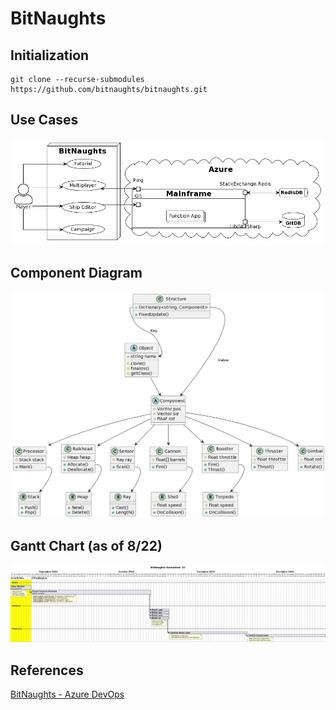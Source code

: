 # BitNaughts

## Initialization

```
git clone --recurse-submodules https://github.com/bitnaughts/bitnaughts.git
```

## Use Cases

![Use Case Diagram](https://raw.githubusercontent.com/bitnaughts/.github/main/images/use-case.png)

## Component Diagram

![Component Diagram](../images/component.png)

## Gantt Chart (as of 8/22)

![Gantt Chart](../images/gantt.png)

## References

[BitNaughts - Azure DevOps](https://dev.azure.com/bitnaughts/bitnaughts)

